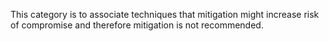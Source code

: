 This category is to associate techniques that mitigation might increase risk of compromise and therefore mitigation is not recommended.